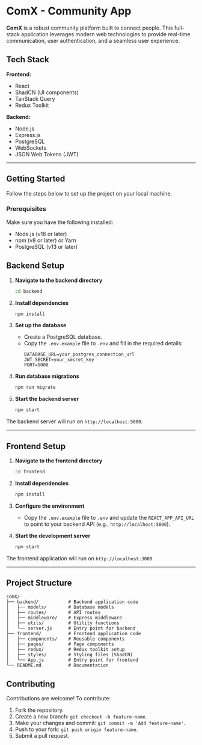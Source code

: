 # ComX - Community App

**ComX** is a robust community platform built to connect people. This full-stack application leverages modern web technologies to provide real-time communication, user authentication, and a seamless user experience. 


## Tech Stack

**Frontend:**
- React
- ShadCN (UI components)
- TanStack Query
- Redux Toolkit

**Backend:**
- Node.js
- Express.js
- PostgreSQL
- WebSockets
- JSON Web Tokens (JWT)

---

## Getting Started

Follow the steps below to set up the project on your local machine.

### Prerequisites

Make sure you have the following installed:
- Node.js (v16 or later)
- npm (v8 or later) or Yarn
- PostgreSQL (v13 or later)


## Backend Setup

1. **Navigate to the backend directory**  
   ```bash
   cd backend
   ```

2. **Install dependencies**  
   ```bash
   npm install
   ```

3. **Set up the database**  
   - Create a PostgreSQL database.
   - Copy the `.env.example` file to `.env` and fill in the required details:  
     ```plaintext
     DATABASE_URL=your_postgres_connection_url
     JWT_SECRET=your_secret_key
     PORT=5000
     ```

4. **Run database migrations**  
   ```bash
   npm run migrate
   ```

5. **Start the backend server**  
   ```bash
   npm start
   ```

The backend server will run on `http://localhost:5000`.

---

## Frontend Setup

1. **Navigate to the frontend directory**  
   ```bash
   cd frontend
   ```

2. **Install dependencies**  
   ```bash
   npm install
   ```

3. **Configure the environment**  
   - Copy the `.env.example` file to `.env` and update the `REACT_APP_API_URL` to point to your backend API (e.g., `http://localhost:5000`).

4. **Start the development server**  
   ```bash
   npm start
   ```

The frontend application will run on `http://localhost:3000`.

---

## Project Structure

```
comX/
├── backend/           # Backend application code
│   ├── models/        # Database models
│   ├── routes/        # API routes
│   ├── middleware/    # Express middleware
│   ├── utils/         # Utility functions
│   └── server.js      # Entry point for backend
├── frontend/          # Frontend application code
│   ├── components/    # Reusable components
│   ├── pages/         # Page components
│   ├── redux/         # Redux toolkit setup
│   ├── styles/        # Styling files (ShadCN)
│   └── App.js         # Entry point for frontend
└── README.md          # Documentation
```


## Contributing

Contributions are welcome! To contribute:
1. Fork the repository.
2. Create a new branch: `git checkout -b feature-name`.
3. Make your changes and commit: `git commit -m 'Add feature-name'`.
4. Push to your fork: `git push origin feature-name`.
5. Submit a pull request.


